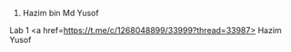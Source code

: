 1. Hazim bin Md Yusof



Lab 1
<a href=https://t.me/c/1268048899/33999?thread=33987> Hazim Yusof </a>
